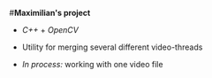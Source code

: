 #**Maximilian's project**

* *C++* + *OpenCV*

- Utility for merging several different video-threads

- *In process:* working with one video file
